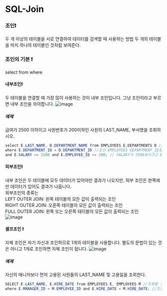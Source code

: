 # SQL-Join

### 조인:exclamation:
두 개 이상의 테이블을 서로 연결하여 데이터를 검색할 때 사용하는 방법
두 개의 테이블을 마치 하나의 테이블인 것처럼 보여준다.
### 조인의 기본 :exclamation:
select
from
where
#### 내부조인:exclamation:
두 테이블을 연결할 때 가장 많이 사용하는  것이 내부 조인입니다. 그냥 조인이라고 부르면 내부 조인을 의미합니다.
![image](https://user-images.githubusercontent.com/123055714/228698886-a087030d-fa83-4c45-97d2-5b6314505731.png)
##### 예제
급여가 2500 이하이고 사원번호가 200이하인 사원의 LAST_NAME, 부서명을 조회하시오.
```java
select E.LAST_NAME, D.DEPARTMENT_NAME from EMPLOYEES E,DEPARTMENTS D //조회할 것과 조회하는 곳
where E.DEPARTMENT_ID = D.DEPARTMENT_ID //조건 EMPLOYEES DEPARTMENT_ID랑 DEPARTMENT DEPARTMENT_ID랑 같다.
and E.SALARY <= 2500 and E.EMPLOYEE_ID <= 200; // SALARY가 2500보다크고 EMPLOYEE_ID가 200보다 작다.
```

#### 외부조인:exclamation:
내부 조인은 두 테이블에 모두 데이터가 있어야만 결과가 나오지만, 외부 조인은 한쪽에만 데이터가 있어도 결과가 나옵니다.<br>
외부조인의 종류는<br>
LEFT OUTER JOIN: 왼쪽 테이블의 모든 값이 출력되는 조인<br>
RIGHT OUTER JOIN: 오른쪽 테이블의 모든 값이 출력되는 조인<br>
FULL OUTER JOIN: 왼쪽 또는 오른쪽 테이블의 모든 값이 출력되는 조인<br>
![image](https://user-images.githubusercontent.com/123055714/228698933-1cb7fae9-6a4f-41ed-aa14-6cdbc0700c45.png)

#### 셀프조인 :exclamation:
자체 조인은 자기 자신과 조인하므로 1개의 테이블을 사용합니다. 별도의 문법이 있는 것은 아니고 1개로 조인하면 자체 조인이 됩니다.
![image](https://user-images.githubusercontent.com/123055714/228699357-5882d373-7e2c-4871-b102-b9d55ba8122e.png)
##### 예제
자신의 매니저보다 먼저 고용된 사원들의 LAST_NAME 및 고용일을 조회한다.
```java
SELECT E.LAST_NAME, E.HIRE_DATE from EMPLOYEES E, EMPLOYEES M //조회할 것과 조회하는 곳
where E.MANAGER_ID = M.EMPLOYEE_ID and E.HIRE_DATE < M.HIRE_DATE; //조건 EMPLOYEES E MANAGER_ID와 
```

